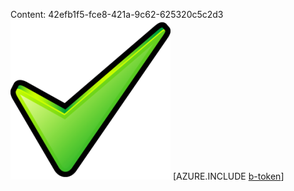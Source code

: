 Content: 42efb1f5-fce8-421a-9c62-625320c5c2d3![image](e2bdb6cf-74e3-4920-92ee-218ad5040e26.png)
[AZURE.INCLUDE [b-token](ec04e8ab-9540-4b6c-a608-ab76eb7473fc.md)]
